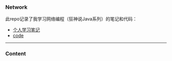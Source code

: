 ### Network

此repo记录了我学习网络编程（狂神说Java系列）的笔记和代码：

- [个人学习笔记](https://github.com/Zidiefeng/Network_study/tree/master/docs)
- [code](https://github.com/Zidiefeng/CSS_study)

---

### Content

